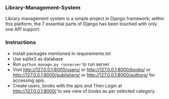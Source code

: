 

### Library-Management-System 

 Library management system is a simple project in Django framework; within this platform, the 7 essential parts of Django has been touched with only one API support.


### Instructions

 - Install packages mentioned in requirements.txt
 - Use sqlite3 as database
 - Run `python manage.py runserver` to run server
 - Visit  http://127.0.0.1:8000/users/ or  http://127.0.0.1:8000/books/ or  http://127.0.0.1:8000/publishers/ or  http://127.0.0.1:8000/authors/ for accessing apis.
 - Create users, books with the apis and Then Login at  http://127.0.0.1:8000/ to see view of books as per selected category.
